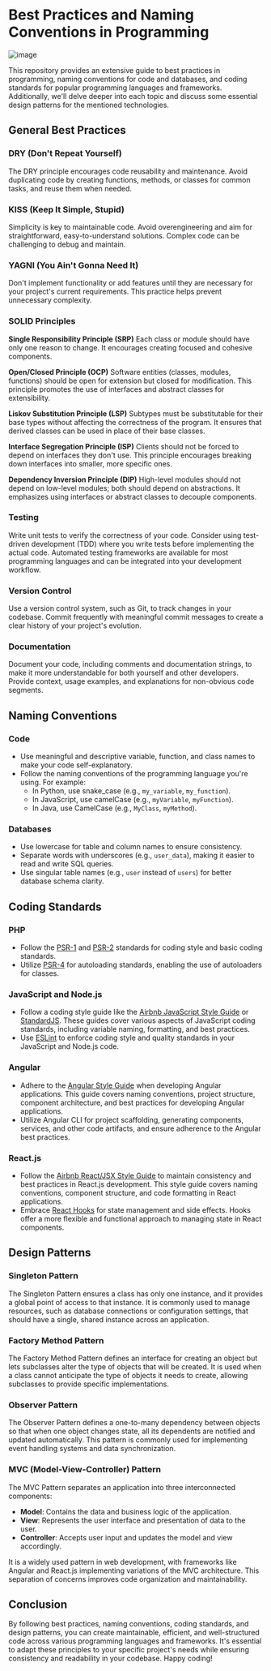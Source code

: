 # Best Practices and Naming Conventions in Programming

![image](https://github.com/decskill-boost/.github/assets/78824435/01e04963-a5b9-46b0-a531-1e1659fd74ec)



This repository provides an extensive guide to best practices in programming, naming conventions for code and databases, and coding standards for popular programming languages and frameworks. Additionally, we'll delve deeper into each topic and discuss some essential design patterns for the mentioned technologies.

## General Best Practices

### DRY (Don't Repeat Yourself)
The DRY principle encourages code reusability and maintenance. Avoid duplicating code by creating functions, methods, or classes for common tasks, and reuse them when needed.

### KISS (Keep It Simple, Stupid)
Simplicity is key to maintainable code. Avoid overengineering and aim for straightforward, easy-to-understand solutions. Complex code can be challenging to debug and maintain.

### YAGNI (You Ain't Gonna Need It)
Don't implement functionality or add features until they are necessary for your project's current requirements. This practice helps prevent unnecessary complexity.

### SOLID Principles

**Single Responsibility Principle (SRP)**
Each class or module should have only one reason to change. It encourages creating focused and cohesive components.

**Open/Closed Principle (OCP)**
Software entities (classes, modules, functions) should be open for extension but closed for modification. This principle promotes the use of interfaces and abstract classes for extensibility.

**Liskov Substitution Principle (LSP)**
Subtypes must be substitutable for their base types without affecting the correctness of the program. It ensures that derived classes can be used in place of their base classes.

**Interface Segregation Principle (ISP)**
Clients should not be forced to depend on interfaces they don't use. This principle encourages breaking down interfaces into smaller, more specific ones.

**Dependency Inversion Principle (DIP)**
High-level modules should not depend on low-level modules; both should depend on abstractions. It emphasizes using interfaces or abstract classes to decouple components.

### Testing
Write unit tests to verify the correctness of your code. Consider using test-driven development (TDD) where you write tests before implementing the actual code. Automated testing frameworks are available for most programming languages and can be integrated into your development workflow.

### Version Control
Use a version control system, such as Git, to track changes in your codebase. Commit frequently with meaningful commit messages to create a clear history of your project's evolution.

### Documentation
Document your code, including comments and documentation strings, to make it more understandable for both yourself and other developers. Provide context, usage examples, and explanations for non-obvious code segments.

## Naming Conventions

### Code
- Use meaningful and descriptive variable, function, and class names to make your code self-explanatory.
- Follow the naming conventions of the programming language you're using. For example:
  - In Python, use snake_case (e.g., `my_variable`, `my_function`).
  - In JavaScript, use camelCase (e.g., `myVariable`, `myFunction`).
  - In Java, use CamelCase (e.g., `MyClass`, `myMethod`).

### Databases
- Use lowercase for table and column names to ensure consistency.
- Separate words with underscores (e.g., `user_data`), making it easier to read and write SQL queries.
- Use singular table names (e.g., `user` instead of `users`) for better database schema clarity.

## Coding Standards

### PHP

- Follow the [PSR-1](https://www.php-fig.org/psr/psr-1/) and [PSR-2](https://www.php-fig.org/psr/psr-2/) standards for coding style and basic coding standards.
- Utilize [PSR-4](https://www.php-fig.org/psr/psr-4/) for autoloading standards, enabling the use of autoloaders for classes.

### JavaScript and Node.js

- Follow a coding style guide like the [Airbnb JavaScript Style Guide](https://github.com/airbnb/javascript) or [StandardJS](https://standardjs.com/). These guides cover various aspects of JavaScript coding standards, including variable naming, formatting, and best practices.
- Use [ESLint](https://eslint.org/) to enforce coding style and quality standards in your JavaScript and Node.js code.

### Angular

- Adhere to the [Angular Style Guide](https://angular.io/guide/styleguide) when developing Angular applications. This guide covers naming conventions, project structure, component architecture, and best practices for developing Angular applications.
- Utilize Angular CLI for project scaffolding, generating components, services, and other code artifacts, and ensure adherence to the Angular best practices.

### React.js

- Follow the [Airbnb React/JSX Style Guide](https://github.com/airbnb/javascript/tree/master/react) to maintain consistency and best practices in React.js development. This style guide covers naming conventions, component structure, and code formatting in React applications.
- Embrace [React Hooks](https://reactjs.org/docs/hooks-intro.html) for state management and side effects. Hooks offer a more flexible and functional approach to managing state in React components.

## Design Patterns

### Singleton Pattern

The Singleton Pattern ensures a class has only one instance, and it provides a global point of access to that instance. It is commonly used to manage resources, such as database connections or configuration settings, that should have a single, shared instance across an application.

### Factory Method Pattern

The Factory Method Pattern defines an interface for creating an object but lets subclasses alter the type of objects that will be created. It is used when a class cannot anticipate the type of objects it needs to create, allowing subclasses to provide specific implementations.

### Observer Pattern

The Observer Pattern defines a one-to-many dependency between objects so that when one object changes state, all its dependents are notified and updated automatically. This pattern is commonly used for implementing event handling systems and data synchronization.

### MVC (Model-View-Controller) Pattern

The MVC Pattern separates an application into three interconnected components:

- **Model**: Contains the data and business logic of the application.
- **View**: Represents the user interface and presentation of data to the user.
- **Controller**: Accepts user input and updates the model and view accordingly.

It is a widely used pattern in web development, with frameworks like Angular and React.js implementing variations of the MVC architecture. This separation of concerns improves code organization and maintainability.

## Conclusion

By following best practices, naming conventions, coding standards, and design patterns, you can create maintainable, efficient, and well-structured code across various programming languages and frameworks. It's essential to adapt these principles to your specific project's needs while ensuring consistency and readability in your codebase. Happy coding!
